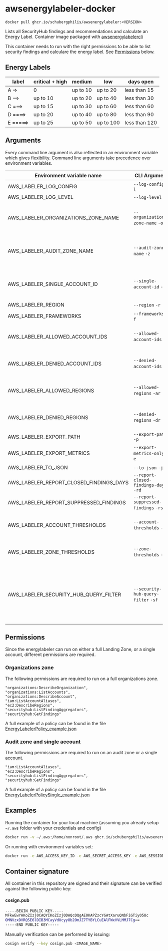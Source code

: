 # awsenergylabeler-docker
```
docker pull ghcr.io/schubergphilis/awsenergylabeler:<VERSION>
```
Lists all SecurityHub findings and recommendations and calculate an Energy Label. 
Container image packaged with [awsenergylabelercli](https://pypi.org/project/awsenergylabelercli/)

This container needs to run with the right permissions to be able to list security findings and calculare the energy label. See [Permissions](#permissions) below.


## Energy Labels
|label|critical + high|medium|low|days open
|-|-|-|-|-
|A =>|0|up to 10|up to 20|less than 15|
|B ==>|up to 10|up to 20|up to 40|less than 30|
|C ===>|up to 15|up to 30|up to 60|less than 60|
|D ====>|up to 20|up to 40|up to 80|less than 90|
|E =====>|up to 25|up to 50|up to 100|less than 120|

## Arguments
Every command line argument is also reflected in an environment variable which gives flexibility. Command line arguments take precedence over environment variables.

| Environment variable name               | CLI Argument                          | Required                                                                                                               | Example value                                      | Description                                                                                                                                                                                                                                                                                                                                                                                                                 |
|-----------------------------------------|---------------------------------------|------------------------------------------------------------------------------------------------------------------------|----------------------------------------------------|-----------------------------------------------------------------------------------------------------------------------------------------------------------------------------------------------------------------------------------------------------------------------------------------------------------------------------------------------------------------------------------------------------------------------------|
| AWS_LABELER_LOG_CONFIG                  | `--log-config` `-l`                   | No                                                                                                                     | ~/log_config.json (default: `None`)                | The location of the logging config json file                                                                                                                                                                                                                                                                                                                                                                                |
| AWS_LABELER_LOG_LEVEL                   | `--log-level` `-L`                    | No                                                                                                                     | info (default)                                     | Provide the log level. Defaults to info.                                                                                                                                                                                                                                                                                                                                                                                    |
| AWS_LABELER_ORGANIZATIONS_ZONE_NAME     | `--organizations-zone-name` `-o`      | Either AWS_LABELER_ORGANIZATIONS_ZONE_NAME or AWS_LABELER_AUDIT_ZONE_NAME or AWS_LABELER_SINGLE_ACCOUNT_ID is required | TEST (default: `None`)                             | Name of the organizations zone being scored. This variable is mutually exclusive with SINGLE_ACCOUNT_ID and AWS_LABELER_AUDIT_ZONE_NAME                                                                                                                                                                                                                                                                                     |
| AWS_LABELER_AUDIT_ZONE_NAME             | `--audit-zone-name` `-z`              | Either AWS_LABELER_ORGANIZATIONS_ZONE_NAME or AWS_LABELER_AUDIT_ZONE_NAME or AWS_LABELER_SINGLE_ACCOUNT_ID is required | TEST (default: `None`)                             | Name of the audit zone being scored. This variable is mutually exclusive with SINGLE_ACCOUNT_ID and AWS_LABELER_ORGANIZATIONS_ZONE_NAME                                                                                                                                                                                                                                                                                     |
| AWS_LABELER_SINGLE_ACCOUNT_ID           | `--single-account-id` `-s`            | Either AWS_LABELER_ORGANIZATIONS_ZONE_NAME or AWS_LABELER_AUDIT_ZONE_NAME or AWS_LABELER_SINGLE_ACCOUNT_ID is required | 123456789102 (default: `None`)                     | The AWS Account ID of the single account to score. This should only be used if scoring the entire landing zone is not an option.                                                                                                                                                                                                                                                                                            |
| AWS_LABELER_REGION                      | `--region` `-r`                       | Yes                                                                                                                    | `eu-west-1` (default)                              | The main region to run the labeler from                                                                                                                                                                                                                                                                                                                                                                                     |
| AWS_LABELER_FRAMEWORKS                  | `--frameworks` `-f`                   | No                                                                                                                     | aws-foundational-security-best-practices (default) | The frameworks to include in the score                                                                                                                                                                                                                                                                                                                                                                                      |
| AWS_LABELER_ALLOWED_ACCOUNT_IDS         | `--allowed-account-ids` `-a`          | No                                                                                                                     | 123456789102,123456789103 (default: `None`)        | A list of account IDs that should be scored. No accounts will be scored EXCEPT for accounts in this list. This variable is mutually exclusive with DENIED_ACCOUNT_IDS                                                                                                                                                                                                                                                       |
| AWS_LABELER_DENIED_ACCOUNT_IDS          | `--denied-account-ids` `-d`           | No                                                                                                                     | 123456789102,123456789103 (default: `None`)        | A list of account IDs that should NOT be scored. All accounts will be scored EXCEPT accounts in this list. This variable is mutually exclusive with ALLOWED_ACCOUNT_IDS                                                                                                                                                                                                                                                     |
| AWS_LABELER_ALLOWED_REGIONS             | `--allowed-regions` `-ar`             | No                                                                                                                     | eu-west-1,eu-central-1 (default: `None`)           | A list of regions that should be included. No regions will be included EXCEPT for regions in this list. This variable is mutually exclusive with DENIED_REGIONS                                                                                                                                                                                                                                                             |
| AWS_LABELER_DENIED_REGIONS              | `--denied-regions` `-dr`              | No                                                                                                                     | eu-west-1,eu-central-1 (default: `None`)           | A list of regionss that should NOT be included. All regions will be included EXCEPT regions in this list. This variable is mutually exclusive with ALLOWED_REGIONS                                                                                                                                                                                                                                                          |
| AWS_LABELER_EXPORT_PATH                 | `--export-path` `-p`                  | Yes if `export metrics` or `export all` is true                                                                        | /tmp/aws_output (default: `None`)                  | The location where the output can be stored.                                                                                                                                                                                                                                                                                                                                                                                |
| AWS_LABELER_EXPORT_METRICS              | `--export-metrics-only` `-e`          | No                                                                                                                     | `False` (default)                                  | Exports metrics/statistics without sensitive findings data in JSON formatted files to the specified directory or S3 location.                                                                                                                                                                                                                                                                                               |
| AWS_LABELER_TO_JSON                     | `--to-json` `-j`                      | No                                                                                                                     | `False` (default)                                  | Return the report in json format.                                                                                                                                                                                                                                                                                                                                                                                           |
| AWS_LABELER_REPORT_CLOSED_FINDINGS_DAYS | `--report-closed-findings-days` `-rd` | No                                                                                                                     | `False` (default: `None`)                          | If set the report will contain info on the number of findings that were closed during the provided days count                                                                                                                                                                                                                                                                                                               |
| AWS_LABELER_REPORT_SUPPRESSED_FINDINGS  | `--report-suppressed-findings` `-rs`  | No                                                                                                                     | `False` (default)                                  | If set the report will contain info on the number of suppressed findings                                                                                                                                                                                                                                                                                                                                                    |
| AWS_LABELER_ACCOUNT_THRESHOLDS          | `--account-thresholds` `-at`          | No                                                                                                                     | `JSON` (default: `None`)                           | If set the account thresholds will be used instead of the default ones. Usage of this option will be reported on the report output and the metadata file upon export.                                                                                                                                                                                                                                                       |
| AWS_LABELER_ZONE_THRESHOLDS             | `--zone-thresholds` `-zt`             | No                                                                                                                     | `JSON` (default: `None`)                           | If set the zone thresholds will be used instead of the default ones. Usage of this option will be reported on the report output and the metadata file upon export.                                                                                                                                                                                                                                                          |
| AWS_LABELER_SECURITY_HUB_QUERY_FILTER   | `--security-hub-query-filter` `-sf`   | No                                                                                                                     | `JSON` (default: `None`)                           | If set, this filter will be used instead of the default built in. Usage of this option will be reported on the report output and the metadata file upon export. Usage of the allowed ips and denied ips options will still affect the filter as well as the default set frameworks. If no framework filtering is needed the built in default frameworks can be overriden by calling the "-f" option with "" as an argument. |


## Permissions
Since the energylabeler can run on either a full Landing Zone, or a single account, different permissions are required.

### Organizations zone
The following permissions are required to run on a full organizations zone.
```
"organizations:DescribeOrganization",
"organizations:ListAccounts",
"organizations:DescribeAccount",
"iam:ListAccountAliases",
"ec2:DescribeRegions",
"securityhub:ListFindingAggregators",
"securityhub:GetFindings"
```
A full example of a policy can be found in the file [EnergyLabelerPolicy_example.json](policy_examples/EnergyLabelerPolicy_example.json)

### Audit zone and single account
The following permissions are required to run on an audit zone or a single account.
```
"iam:ListAccountAliases",
"ec2:DescribeRegions",
"securityhub:ListFindingAggregators",
"securityhub:GetFindings"
```

A full example of a policy can be found in the file [EnergyLabelerPolicySingle_example.json](policy_examples/EnergyLabelerPolicySingle_example.json)

## Examples

Running the container for your local machine (assuming you already setup `~/.aws` folder with your credentials and config)

```bash
docker run -v ~/.aws:/home/nonroot/.aws ghcr.io/schubergphilis/awsenergylabeler:<VERSION> -s <ACCOUNT_NUMBER>
```

Or running with environment variables set:

```bash
docker run -e AWS_ACCESS_KEY_ID -e AWS_SECRET_ACCESS_KEY -e AWS_SESSION_TOKEN ghcr.io/schubergphilis/awsenergylabeler:<VERSION> -s <ACCOUNT_NUMBER> --region eu-west-1
```

## Container signature
All container in this repository are signed and their signature can be verified against the following public key:

#### **cosign.pub**
```bash
-----BEGIN PUBLIC KEY-----
MFkwEwYHKoZIzj0CAQYIKoZIzj0DAQcDQgAE0KAPZzcYGAtXaruQNbFiGTiy058c
OMNVzxDVRQSE6lDIB3MCayVdUcyy8b2OmJZ7TYBYLCuEAlFWxVVLMMJ7Cg==
-----END PUBLIC KEY-----
```

Manually verification can be performed by issuing:

```bash
cosign verify --key cosign.pub <IMAGE_NAME>
```
